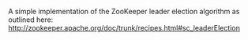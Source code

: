 
A simple implementation of the ZooKeeper leader election algorithm as outlined here:
http://zookeeper.apache.org/doc/trunk/recipes.html#sc_leaderElection


